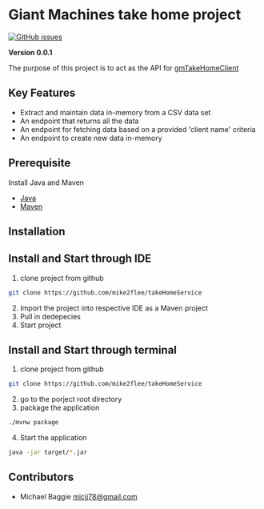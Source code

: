 # Giant Machines take home project
[![GitHub issues](https://img.shields.io/github/issues/mike2flee/takeHomeService)](https://github.com/mike2flee/takeHomeService/issues)

**Version 0.0.1**

The purpose of this project is to act as the API for [gmTakeHomeClient](https://github.com/mike2flee/gmTakeHomeClient/)

## Key Features
- Extract and maintain data in-memory from a CSV data set
- An endpoint that returns all the data
- An endpoint for fetching data based on a provided 'client name' criteria
- An endpoint to create new data in-memory

## Prerequisite
Install Java and Maven
- [Java](https://www.oracle.com/java/technologies/downloads/)
- [Maven](https://maven.apache.org/install.html)

## Installation

## Install and Start through IDE
1. clone project from github

```bash
git clone https://github.com/mike2flee/takeHomeService
```
2. Import the project into respective IDE as a Maven project
3. Pull in dedepecies 
4. Start project

## Install and Start through terminal
1. clone project from github

```bash
git clone https://github.com/mike2flee/takeHomeService
```

2. go to the porject root directory
3. package the application

```bash
./mvnw package
```
4. Start the application 

```bash
java -jar target/*.jar
```


## Contributors

- Michael Baggie <micjj78@gmail.com>



